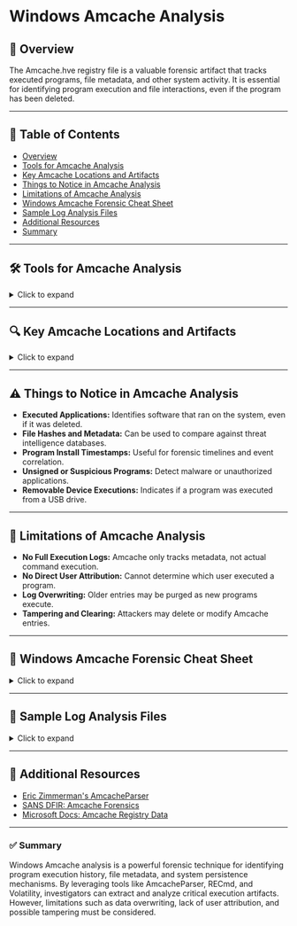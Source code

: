 # Windows Amcache Analysis

## 📌 Overview
The Amcache.hve registry file is a valuable forensic artifact that tracks executed programs, file metadata, and other system activity. It is essential for identifying program execution and file interactions, even if the program has been deleted.

---

## 📖 Table of Contents
- [Overview](#-overview)
- [Tools for Amcache Analysis](#-tools-for-amcache-analysis)
- [Key Amcache Locations and Artifacts](#-key-amcache-locations-and-artifacts)
- [Things to Notice in Amcache Analysis](#-things-to-notice-in-amcache-analysis)
- [Limitations of Amcache Analysis](#-limitations-of-amcache-analysis)
- [Windows Amcache Forensic Cheat Sheet](#-windows-amcache-forensic-cheat-sheet)
- [Sample Log Analysis Files](#-sample-log-analysis-files)
- [Additional Resources](#-additional-resources)
- [Summary](#-summary)

---

## 🛠️ Tools for Amcache Analysis
<details>
  <summary>Click to expand</summary>

| Tool | Description | Usage |
|------|------------|--------|
| **AmcacheParser (Eric Zimmerman)** | Extracts and parses Amcache data | `AmcacheParser.exe -f Amcache.hve -o output.csv` |
| **RECmd (Eric Zimmerman)** | Advanced registry analysis tool | `RECmd.exe -d Amcache.hve` |
| **KAPE (Kroll Artifact Parser and Extractor)** | Extracts and parses Amcache logs | `kape.exe --target Amcache` |
| **Volatility (Memory Analysis)** | Extracts Amcache from memory dumps | `vol.py -f <memory_dump> printkey -K Amcache` |
</details>

---

## 🔍 Key Amcache Locations and Artifacts
<details>
  <summary>Click to expand</summary>

| **Artifact** | **Registry Path** | **What It Reveals** |
|-------------|------------------|----------------------|
| **Program Execution History** | `C:\Windows\AppCompat\Programs\Amcache.hve` | Tracks executed programs |
| **File Metadata** | `Root\File` | Contains details like SHA1 hash, size, and timestamps |
| **Device Information** | `Root\DriverDatabase` | Tracks installed drivers |
| **Persistence Evidence** | `Root\Programs` | Programs set to auto-run on startup |
</details>

---

## ⚠️ Things to Notice in Amcache Analysis
- **Executed Applications:** Identifies software that ran on the system, even if it was deleted.
- **File Hashes and Metadata:** Can be used to compare against threat intelligence databases.
- **Program Install Timestamps:** Useful for forensic timelines and event correlation.
- **Unsigned or Suspicious Programs:** Detect malware or unauthorized applications.
- **Removable Device Executions:** Indicates if a program was executed from a USB drive.

---

## 🚧 Limitations of Amcache Analysis
- **No Full Execution Logs:** Amcache only tracks metadata, not actual command execution.
- **No Direct User Attribution:** Cannot determine which user executed a program.
- **Log Overwriting:** Older entries may be purged as new programs execute.
- **Tampering and Clearing:** Attackers may delete or modify Amcache entries.

---

## 📜 Windows Amcache Forensic Cheat Sheet
<details>
  <summary>Click to expand</summary>

| **Key Data** | **Registry Path** | **Analysis Notes** |
|-------------|------------------|----------------------|
| **Program Execution** | `Root\File` | Tracks executed applications with timestamps |
| **SHA1 Hash** | `Root\File\SHA1` | Can be compared with known malware signatures |
| **Install Timestamp** | `Root\Programs` | Date/time when an application was installed |
| **Device Information** | `Root\DriverDatabase` | Lists installed and loaded drivers |
</details>

---

## 📂 Sample Log Analysis Files
<details>
  <summary>Click to expand</summary>

- [Sample Amcache Data](./samples/sample_amcache_data.reg)
- [Amcache Execution Analysis](./samples/amcache_execution_report.csv)
</details>

---

## 📖 Additional Resources
- [Eric Zimmerman's AmcacheParser](https://ericzimmerman.github.io/)
- [SANS DFIR: Amcache Forensics](https://digital-forensics.sans.org/)
- [Microsoft Docs: Amcache Registry Data](https://learn.microsoft.com/en-us/windows/win32/sysinfo/registry)

---

### ✅ Summary
Windows Amcache analysis is a powerful forensic technique for identifying program execution history, file metadata, and system persistence mechanisms. By leveraging tools like AmcacheParser, RECmd, and Volatility, investigators can extract and analyze critical execution artifacts. However, limitations such as data overwriting, lack of user attribution, and possible tampering must be considered.

